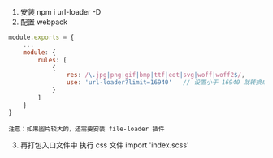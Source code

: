 1. 安装 npm i url-loader -D
2. 配置 webpack 
```javascript
module.exports = {
    ...
    module: {
        rules: [
            {
                res: /\.jpg|png|gif|bmp|ttf|eot|svg|woff|woff2$/,
                use: 'url-loader?limit=16940'   // 设置小于 16940 就转换成 base64 
            }
        ]
    }
}
```
`注意：如果图片较大的，还需要安装 file-loader 插件`

3. 再打包入口文件中 执行 css 文件  import 'index.scss'
